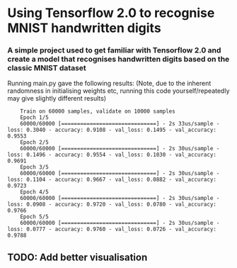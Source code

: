 # Using Tensorflow 2.0 to recognise MNIST handwritten digits

### A simple project used to get familiar with Tensorflow 2.0 and create a model that recognises handwritten digits based on the classic MNIST dataset

Running main.py gave the following results:
(Note, due to the inherent randomness in initialising weights etc, running this code yourself/repeatedly may give slightly different results)

```
    Train on 60000 samples, validate on 10000 samples
    Epoch 1/5
    60000/60000 [==============================] - 2s 33us/sample - loss: 0.3040 - accuracy: 0.9108 - val_loss: 0.1495 - val_accuracy: 0.9553
    Epoch 2/5
    60000/60000 [==============================] - 2s 30us/sample - loss: 0.1496 - accuracy: 0.9554 - val_loss: 0.1030 - val_accuracy: 0.9691
    Epoch 3/5
    60000/60000 [==============================] - 2s 30us/sample - loss: 0.1104 - accuracy: 0.9667 - val_loss: 0.0882 - val_accuracy: 0.9723
    Epoch 4/5
    60000/60000 [==============================] - 2s 30us/sample - loss: 0.0908 - accuracy: 0.9720 - val_loss: 0.0780 - val_accuracy: 0.9766
    Epoch 5/5
    60000/60000 [==============================] - 2s 30us/sample - loss: 0.0777 - accuracy: 0.9760 - val_loss: 0.0726 - val_accuracy: 0.9788
```

## TODO: Add better visualisation